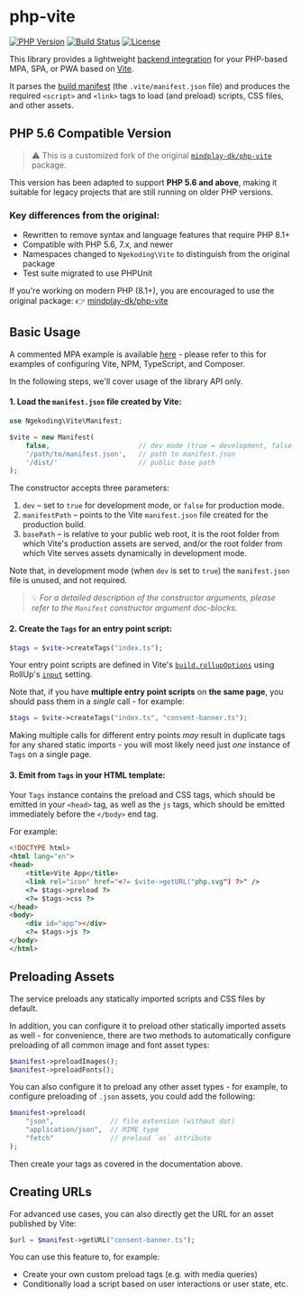 # php-vite

[![PHP Version](https://img.shields.io/badge/php-5.6%2B-blue.svg)](https://packagist.org/packages/ngekoding/php-vite)
[![Build Status](https://github.com/mindplay-dk/php-vite/actions/workflows/ci.yml/badge.svg)](https://github.com/ngekoding/php-vite/actions/workflows/ci.yml)
[![License](https://img.shields.io/badge/license-MPL--2.0-green)](https://opensource.org/license/mpl-2-0)

This library provides a lightweight [backend integration](https://vitejs.dev/guide/backend-integration.html) for your PHP-based MPA, SPA, or PWA based on [Vite](https://vitejs.dev/).

It parses the [build manifest](https://vitejs.dev/config/build-options#build-manifest) (the `.vite/manifest.json` file) and produces the required `<script>` and `<link>` tags to load (and preload) scripts, CSS files, and other assets.

## PHP 5.6 Compatible Version

> ⚠️ This is a customized fork of the original [`mindplay-dk/php-vite`](https://github.com/mindplay-dk/php-vite) package.

This version has been adapted to support **PHP 5.6 and above**, making it suitable for legacy projects that are still running on older PHP versions.

### Key differences from the original:

* Rewritten to remove syntax and language features that require PHP 8.1+
* Compatible with PHP 5.6, 7.x, and newer
* Namespaces changed to `Ngekoding\Vite` to distinguish from the original package
* Test suite migrated to use PHPUnit

If you're working on modern PHP (8.1+), you are encouraged to use the original package:
👉 [mindplay-dk/php-vite](https://github.com/mindplay-dk/php-vite)

## Basic Usage

A commented MPA example is available [here](https://github.com/mindplay-dk/php-vite-mpa) -
please refer to this for examples of configuring Vite, NPM, TypeScript, and Composer.

In the following steps, we'll cover usage of the library API only.

#### 1. Load the `manifest.json` file created by Vite:

```php
use Ngekoding\Vite\Manifest;

$vite = new Manifest(
    false,                      // dev mode (true = development, false = production)
    '/path/to/manifest.json',   // path to manifest.json
    '/dist/'                    // public base path
);
```

The constructor accepts three parameters:

1. `dev` – set to `true` for development mode, or `false` for production mode.
2. `manifestPath` – points to the Vite `manifest.json` file created for the production build.
3. `basePath` – is relative to your public web root, it is the root folder from which Vite's production assets are served, and/or the root folder from which Vite serves assets dynamically in development mode.

Note that, in development mode (when `dev` is set to `true`) the `manifest.json` file is unused, and not required.

> 💡 *For a detailed description of the constructor arguments, please refer to the `Manifest` constructor argument doc-blocks.*

#### 2. Create the `Tags` for an entry point script:

```php
$tags = $vite->createTags("index.ts");
```

Your entry point scripts are defined in Vite's [`build.rollupOptions`](https://vitejs.dev/config/build-options#build-rollupoptions) using RollUp's [`input`](https://rollupjs.org/configuration-options/#input) setting.

Note that, if you have **multiple entry point scripts** on **the same page**, you should pass them in a *single* call - for example:

```php
$tags = $vite->createTags("index.ts", "consent-banner.ts");
```

Making multiple calls for different entry points *may* result in duplicate tags for any shared static imports - you will most likely need just *one* instance of `Tags` on a single page.

#### 3. Emit from `Tags` in your HTML template:

Your `Tags` instance contains the preload and CSS tags, which should be emitted in
your `<head>` tag, as well as the `js` tags, which should be emitted immediately before
the `</body>` end tag.

For example:

```html
<!DOCTYPE html>
<html lang="en">
<head>
    <title>Vite App</title>
    <link rel="icon" href="<?= $vite->getURL("php.svg") ?>" />
    <?= $tags->preload ?>
    <?= $tags->css ?>
</head>
<body>
    <div id="app"></div>
    <?= $tags->js ?>
</body>
</html>
```

## Preloading Assets

The service preloads any statically imported scripts and CSS files by default.

In addition, you can configure it to preload other statically imported assets as well - for convenience, there are two methods to automatically configure preloading of all common image and font asset types:

```php
$manifest->preloadImages();
$manifest->preloadFonts();
```

You can also configure it to preload any other asset types - for example, to configure preloading of `.json` assets, you could add the following:

```php
$manifest->preload(
    "json",              // file extension (without dot)
    "application/json",  // MIME type
    "fetch"              // preload `as` attribute
);
```

Then create your tags as covered in the documentation above.

## Creating URLs

For advanced use cases, you can also directly get the URL for an asset published by Vite:

```php
$url = $manifest->getURL("consent-banner.ts");
```

You can use this feature to, for example:

* Create your own custom preload tags (e.g. with media queries)
* Conditionally load a script based on user interactions or user state, etc.
